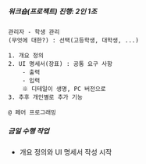 ##### 워크숍(프로젝트) 진행: 2인 1조
```
관리자 - 학생 관리
(무엇에 대한?) : 선택(고등학생, 대학생, ...)

1. 개요 정의
2. UI 명세서(장표) : 공통 요구 사항
	- 출력
	- 입력
	※ 디테일이 생명, PC 버전으로
3. 추후 개인별로 추가 기능
   
@ 페어 프로그래밍
```

##### 금일 수행 작업
- 개요 정의와 UI 명세서 작성 시작
